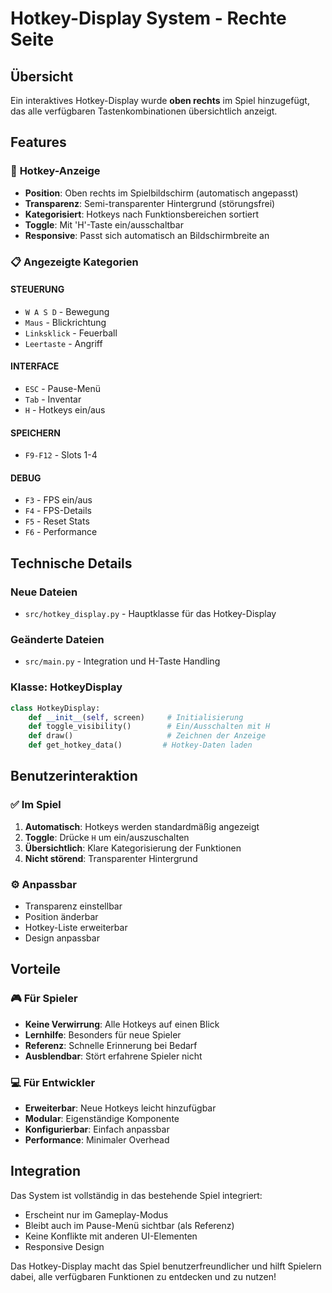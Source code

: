 # Hotkey-Display System - Rechte Seite

## Übersicht
Ein interaktives Hotkey-Display wurde **oben rechts** im Spiel hinzugefügt, das alle verfügbaren Tastenkombinationen übersichtlich anzeigt.

## Features

### 🎯 **Hotkey-Anzeige**
- **Position**: Oben rechts im Spielbildschirm (automatisch angepasst)
- **Transparenz**: Semi-transparenter Hintergrund (störungsfrei)
- **Kategorisiert**: Hotkeys nach Funktionsbereichen sortiert
- **Toggle**: Mit 'H'-Taste ein/ausschaltbar
- **Responsive**: Passt sich automatisch an Bildschirmbreite an

### 📋 **Angezeigte Kategorien**

#### **STEUERUNG**
- `W A S D` - Bewegung
- `Maus` - Blickrichtung  
- `Linksklick` - Feuerball
- `Leertaste` - Angriff

#### **INTERFACE**
- `ESC` - Pause-Menü
- `Tab` - Inventar
- `H` - Hotkeys ein/aus

#### **SPEICHERN**
- `F9-F12` - Slots 1-4

#### **DEBUG**
- `F3` - FPS ein/aus
- `F4` - FPS-Details
- `F5` - Reset Stats
- `F6` - Performance

## Technische Details

### **Neue Dateien**
- `src/hotkey_display.py` - Hauptklasse für das Hotkey-Display

### **Geänderte Dateien**
- `src/main.py` - Integration und H-Taste Handling

### **Klasse: HotkeyDisplay**
```python
class HotkeyDisplay:
    def __init__(self, screen)     # Initialisierung
    def toggle_visibility()        # Ein/Ausschalten mit H
    def draw()                     # Zeichnen der Anzeige
    def get_hotkey_data()         # Hotkey-Daten laden
```

## Benutzerinteraktion

### ✅ **Im Spiel**
1. **Automatisch**: Hotkeys werden standardmäßig angezeigt
2. **Toggle**: Drücke `H` um ein/auszuschalten
3. **Übersichtlich**: Klare Kategorisierung der Funktionen
4. **Nicht störend**: Transparenter Hintergrund

### ⚙️ **Anpassbar**
- Transparenz einstellbar
- Position änderbar
- Hotkey-Liste erweiterbar
- Design anpassbar

## Vorteile

### 🎮 **Für Spieler**
- **Keine Verwirrung**: Alle Hotkeys auf einen Blick
- **Lernhilfe**: Besonders für neue Spieler
- **Referenz**: Schnelle Erinnerung bei Bedarf
- **Ausblendbar**: Stört erfahrene Spieler nicht

### 💻 **Für Entwickler**
- **Erweiterbar**: Neue Hotkeys leicht hinzufügbar
- **Modular**: Eigenständige Komponente
- **Konfigurierbar**: Einfach anpassbar
- **Performance**: Minimaler Overhead

## Integration

Das System ist vollständig in das bestehende Spiel integriert:
- Erscheint nur im Gameplay-Modus
- Bleibt auch im Pause-Menü sichtbar (als Referenz)
- Keine Konflikte mit anderen UI-Elementen
- Responsive Design

Das Hotkey-Display macht das Spiel benutzerfreundlicher und hilft Spielern dabei, alle verfügbaren Funktionen zu entdecken und zu nutzen!
